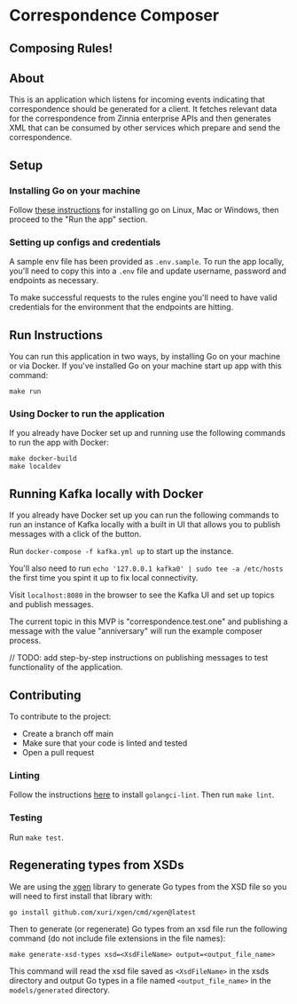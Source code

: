 # Correspondence Composer
## Composing Rules!

## About

This is an application which listens for incoming events indicating that correspondence should be generated for a client. It fetches relevant data for the correspondence from Zinnia enterprise APIs and then generates XML that can be consumed by other services which prepare and send the correspondence.

## Setup

### Installing Go on your machine

Follow [these instructions](https://go.dev/doc/install) for installing go on Linux, Mac or Windows, then proceed to the "Run the app" section.

### Setting up configs and credentials

A sample env file has been provided as `.env.sample`. To run the app locally, you'll need to copy this into a `.env` file and update username, password and endpoints as necessary.

To make successful requests to the rules engine you'll need to have valid credentials for the environment that the endpoints are hitting.

## Run Instructions

You can run this application in two ways, by installing Go on your machine or via Docker. If you've installed Go on your machine start up app with this command:

`make run`

### Using Docker to run the application

If you already have Docker set up and running use the following commands to run the app with Docker:

```
make docker-build
make localdev
```

## Running Kafka locally with Docker

If you already have Docker set up you can run the following commands to run an instance of Kafka locally with a built in UI that allows you to publish messages with a click of the button.

Run `docker-compose -f kafka.yml up` to start up the instance.

You'll also need to run `echo '127.0.0.1 kafka0' | sudo tee -a /etc/hosts` the first time you spint it up to fix local connectivity.

Visit `localhost:8080` in the browser to see the Kafka UI and set up topics and publish messages.

The current topic in this MVP is "correspondence.test.one" and publishing a message with the value "anniversary" will run the example composer process.

// TODO: add step-by-step instructions on publishing messages to test functionality of the application.

## Contributing

To contribute to the project:

* Create a branch off main
* Make sure that your code is linted and tested
* Open a pull request

### Linting

Follow the instructions [here](https://golangci-lint.run/usage/install/#local-installation) to install `golangci-lint`. Then run `make lint`.

### Testing

Run `make test`.


## Regenerating types from XSDs

We are using the [xgen](https://github.com/xuri/xgen) library to generate Go types from the XSD file so you will need to first install that library with:

`go install github.com/xuri/xgen/cmd/xgen@latest`

Then to generate (or regenerate) Go types from an xsd file run the following command (do not include file extensions in the file names):

`make generate-xsd-types xsd=<XsdFileName> output=<output_file_name>`

This command will read the xsd file saved as `<XsdFileName>` in the xsds directory and output Go types in a file named `<output_file_name>` in the `models/generated` directory.

